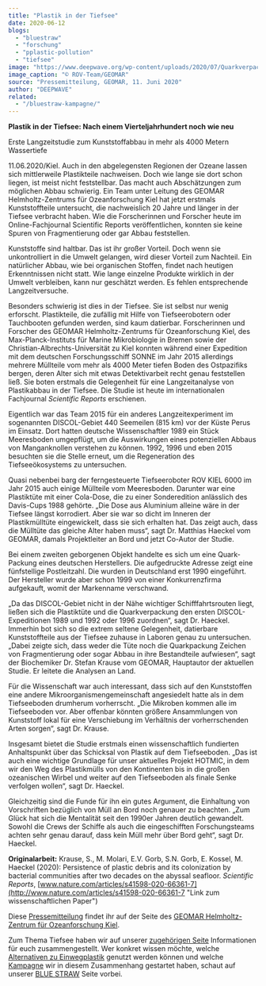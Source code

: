 ```yaml
---
title: "Plastik in der Tiefsee"
date: 2020-06-12
blogs: 
  - "bluestraw"
  - "forschung"
  - "pplastic-pollution"
  - "tiefsee"
image: "https://www.deepwave.org/wp-content/uploads/2020/07/Quarkverpackung_neben_Manganknolle-scaled.jpg"
image_caption: "© ROV-Team/GEOMAR"
source: "Pressemitteilung, GEOMAR, 11. Juni 2020"
author: "DEEPWAVE"
related: 
  - "/bluestraw-kampagne/"
---
```


**Plastik in der Tiefsee: Nach einem Vierteljahrhundert noch wie neu**

Erste Langzeitstudie zum Kunststoffabbau in mehr als 4000 Metern Wassertiefe

11.06.2020/Kiel. Auch in den abgelegensten Regionen der Ozeane lassen sich mittlerweile Plastikteile nachweisen. Doch wie lange sie dort schon liegen, ist meist nicht feststellbar. Das macht auch Abschätzungen zum möglichen Abbau schwierig. Ein Team unter Leitung des GEOMAR Helmholtz-Zentrums für Ozeanforschung Kiel hat jetzt erstmals Kunststoffteile untersucht, die nachweislich 20 Jahre und länger in der Tiefsee verbracht haben. Wie die Forscherinnen und Forscher heute im Online-Fachjournal Scientific Reports veröffentlichen, konnten sie keine Spuren von Fragmentierung oder gar Abbau feststellen.

Kunststoffe sind haltbar. Das ist ihr großer Vorteil. Doch wenn sie unkontrolliert in die Umwelt gelangen, wird dieser Vorteil zum Nachteil. Ein natürlicher Abbau, wie bei organischen Stoffen, findet nach heutigen Erkenntnissen nicht statt. Wie lange einzelne Produkte wirklich in der Umwelt verbleiben, kann nur geschätzt werden. Es fehlen entsprechende Langzeitversuche.

Besonders schwierig ist dies in der Tiefsee. Sie ist selbst nur wenig erforscht. Plastikteile, die zufällig mit Hilfe von Tiefseerobotern oder Tauchbooten gefunden werden, sind kaum datierbar. Forscherinnen und Forscher des GEOMAR Helmholtz-Zentrums für Ozeanforschung Kiel, des Max-Planck-Instituts für Marine Mikrobiologie in Bremen sowie der Christian-Albrechts-Universität zu Kiel konnten während einer Expedition mit dem deutschen Forschungsschiff SONNE im Jahr 2015 allerdings mehrere Müllteile vom mehr als 4000 Meter tiefen Boden des Ostpazifiks bergen, deren Alter sich mit etwas Detektivarbeit recht genau feststellen ließ. Sie boten erstmals die Gelegenheit für eine Langzeitanalyse von Plastikabbau in der Tiefsee. Die Studie ist heute im internationalen Fachjournal _Scientific Reports_ erschienen.

Eigentlich war das Team 2015 für ein anderes Langzeitexperiment im sogenannten DISCOL-Gebiet 440 Seemeilen (815 km) vor der Küste Perus im Einsatz. Dort hatten deutsche Wissenschaftler 1989 ein Stück Meeresboden umgepflügt, um die Auswirkungen eines potenziellen Abbaus von Manganknollen verstehen zu können. 1992, 1996 und eben 2015 besuchten sie die Stelle erneut, um die Regeneration des Tiefseeökosystems zu untersuchen.

Quasi nebenbei barg der ferngesteuerte Tiefseeroboter ROV KIEL 6000 im Jahr 2015 auch einige Müllteile vom Meeresboden. Darunter war eine Plastiktüte mit einer Cola-Dose, die zu einer Sonderedition anlässlich des Davis-Cups 1988 gehörte. „Die Dose aus Aluminium alleine wäre in der Tiefsee längst korrodiert. Aber sie war so dicht im Inneren der Plastikmülltüte eingewickelt, dass sie sich erhalten hat. Das zeigt auch, dass die Mülltüte das gleiche Alter haben muss“, sagt Dr. Matthias Haeckel vom GEOMAR, damals Projektleiter an Bord und jetzt Co-Autor der Studie.

Bei einem zweiten geborgenen Objekt handelte es sich um eine Quark-Packung eines deutschen Herstellers. Die aufgedruckte Adresse zeigt eine fünfstellige Postleitzahl. Die wurden in Deutschland erst 1990 eingeführt. Der Hersteller wurde aber schon 1999 von einer Konkurrenzfirma aufgekauft, womit der Markenname verschwand.

„Da das DISCOL-Gebiet nicht in der Nähe wichtiger Schifffahrtsrouten liegt, ließen sich die Plastiktüte und die Quarkverpackung den ersten DISCOL-Expeditionen 1989 und 1992 oder 1996 zuordnen“, sagt Dr. Haeckel. Immerhin bot sich so die extrem seltene Gelegenheit, datierbare Kunststoffteile aus der Tiefsee zuhause in Laboren genau zu untersuchen. „Dabei zeigte sich, dass weder die Tüte noch die Quarkpackung Zeichen von Fragmentierung oder sogar Abbau in ihre Bestandteile aufwiesen“, sagt der Biochemiker Dr. Stefan Krause vom GEOMAR, Hauptautor der aktuellen Studie. Er leitete die Analysen an Land.

Für die Wissenschaft war auch interessant, dass sich auf den Kunststoffen eine andere Mikroorganismengemeinschaft angesiedelt hatte als in dem Tiefseeboden drumherum vorherrscht. „Die Mikroben kommen alle im Tiefseeboden vor. Aber offenbar könnten größere Ansammlungen von Kunststoff lokal für eine Verschiebung im Verhältnis der vorherrschenden Arten sorgen“, sagt Dr. Krause.

Insgesamt bietet die Studie erstmals einen wissenschaftlich fundierten Anhaltspunkt über das Schicksal von Plastik auf dem Tiefseeboden. „Das ist auch eine wichtige Grundlage für unser aktuelles Projekt HOTMIC, in dem wir den Weg des Plastikmülls von den Kontinenten bis in die großen ozeanischen Wirbel und weiter auf den Tiefseeboden als finale Senke verfolgen wollen“, sagt Dr. Haeckel.

Gleichzeitig sind die Funde für ihn ein gutes Argument, die Einhaltung von Vorschriften bezüglich von Müll an Bord noch genauer zu beachten. „Zum Glück hat sich die Mentalität seit den 1990er Jahren deutlich gewandelt. Sowohl die Crews der Schiffe als auch die eingeschifften Forschungsteams achten sehr genau darauf, dass kein Müll mehr über Bord geht“, sagt Dr. Haeckel.

**Originalarbeit:** Krause, S., M. Molari, E.V. Gorb, S.N. Gorb, E. Kossel, M. Haeckel (2020): Persistence of plastic debris and its colonization by bacterial communities after two decades on the abyssal seafloor. _Scientific Reports_, [www.nature.com/articles/s41598-020-66361-7](http://www.nature.com/articles/s41598-020-66361-7 "Link zum wissenschaftlichen Paper")

Diese [Pressemitteilung](https://www.geomar.de/news/article/plastik-in-der-tiefsee-nach-einem-vierteljahrhundert-noch-wie-neu#gallery-2) findet ihr auf der Seite des [GEOMAR Helmholtz-Zentrum für Ozeanforschung Kiel](https://www.geomar.de/).

Zum Thema Tiefsee haben wir auf unserer [zugehörigen Seite](https://www.deepwave.org/die-ozeane/die-tiefsee/) Informationen für euch zusammengestellt. Wer konkret wissen möchte, welche [Alternativen zu Einwegplastik](https://www.deepwave.org/bluestraw-kampagne/alternativen-zu-einwegplastik-blog/) genutzt werden können und welche [Kampagne](https://www.deepwave.org/bluestraw-kampagne/die-kampagne/) wir in diesem Zusammenhang gestartet haben, schaut auf unserer [BLUE STRAW](https://www.deepwave.org/bluestraw-kampagne/) Seite vorbei.
